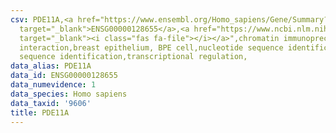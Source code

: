 ```yaml
---
csv: PDE11A,<a href="https://www.ensembl.org/Homo_sapiens/Gene/Summary?db=core;g=ENSG00000128655"
  target="_blank">ENSG00000128655</a>,<a href="https://www.ncbi.nlm.nih.gov/pubmed/22863008"
  target="_blank"><i class="fas fa-file"></i></a>",chromatin immunoprecipitation assay,direct
  interaction,breast epithelium, BPE cell,nucleotide sequence identification,nucleotide
  sequence identification,transcriptional regulation,
data_alias: PDE11A
data_id: ENSG00000128655
data_numevidence: 1
data_species: Homo sapiens
data_taxid: '9606'
title: PDE11A
---
```

